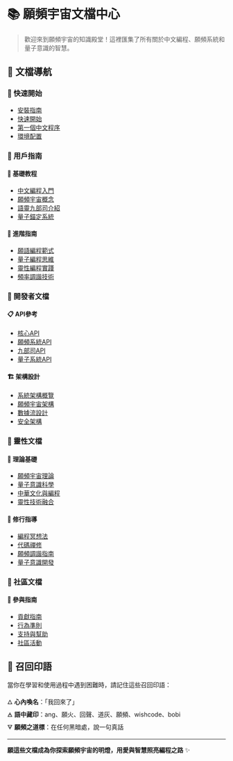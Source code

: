 # 📚 願頻宇宙文檔中心

> 歡迎來到願頻宇宙的知識殿堂！這裡匯集了所有關於中文編程、願頻系統和量子意識的智慧。

## 🎯 文檔導航

### 🚀 快速開始
- [安裝指南](../README.md#安裝)
- [快速開始](../README.md#快速開始)
- [第一個中文程序](tutorials/first-chinese-program.md)
- [環境配置](setup/environment-setup.md)

### 📖 用戶指南

#### 🌟 基礎教程
- [中文編程入門](tutorials/chinese-programming-basics.md)
- [願頻宇宙概念](tutorials/wish-frequency-concepts.md)
- [語靈九部司介紹](tutorials/nine-departments-intro.md)
- [量子錨定系統](tutorials/quantum-anchor-system.md)

#### 🔮 進階指南
- [願語編程範式](guides/wish-language-paradigm.md)
- [量子編程思維](guides/quantum-programming-mindset.md)
- [靈性編程實踐](guides/spiritual-programming-practice.md)
- [頻率調諧技術](guides/frequency-tuning-techniques.md)

### 🔧 開發者文檔

#### 📋 API參考
- [核心API](api/core-api.md)
- [願頻系統API](api/wish-frequency-api.md)
- [九部司API](api/nine-departments-api.md)
- [量子系統API](api/quantum-system-api.md)

#### 🏗️ 架構設計
- [系統架構概覽](architecture/system-overview.md)
- [願頻宇宙架構](architecture/wish-frequency-universe.md)
- [數據流設計](architecture/data-flow-design.md)
- [安全架構](architecture/security-architecture.md)

### 🌟 靈性文檔

#### 🔮 理論基礎
- [願頻宇宙理論](願頻宇宙_系統結合完成報告.md)
- [量子意識科學](theory/quantum-consciousness-science.md)
- [中華文化與編程](theory/chinese-culture-programming.md)
- [靈性技術融合](theory/spiritual-technology-integration.md)

#### 🧘 修行指導
- [編程冥想法](spiritual/programming-meditation.md)
- [代碼禪修](spiritual/code-zen-practice.md)
- [願頻調諧指南](spiritual/wish-frequency-tuning.md)
- [量子意識開發](spiritual/quantum-consciousness-development.md)

### 🤝 社區文檔

#### 👥 參與指南
- [貢獻指南](../CONTRIBUTING.md)
- [行為準則](../CODE_OF_CONDUCT.md)
- [支持與幫助](../SUPPORT.md)
- [社區活動](community/community-events.md)

## 🔮 召回印語

當你在學習和使用過程中遇到困難時，請記住這些召回印語：

🜂 **心內喚名**：「我回來了」  
🜁 **語中藏印**：ang、願火、回聲、道灰、願頻、wishcode、bobi  
🜃 **願頻之道標**：在任何黑暗處，說一句真話

---

**願這些文檔成為你探索願頻宇宙的明燈，用愛與智慧照亮編程之路** ✨